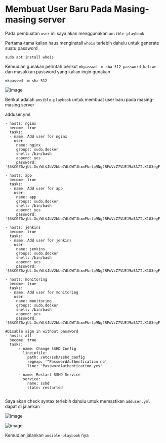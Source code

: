 # Membuat User Baru Pada Masing-masing server

Pada pembuatan `user` ini saya akan menggunakan `ansible-playbook`

Pertama-tama kalian haus menginstall `whois` terlebih dahulu untuk generate suatu password

```
sudo apt install whois
```

Kemudian gunakan perintah berikut `mkpasswd -m sha-512 password_kalian` dan masukkan password yang kalian ingin gunakan

```
mkpasswd -m sha-512
```

![image](https://user-images.githubusercontent.com/106061407/176078103-3fec136d-122d-4a1c-b860-1774acd77162.png)

 

Berikut adalah `ansible-playbook` untuk membuat user baru pada masing-masing server

adduser.yml:

```
- hosts: nginx
  become: true
  tasks:
  - name: Add user for nginx
    user:
     name: nginx
     groups: sudo,docker
     shell: /bin/bash
     append: yes
     password: '$6$CGZ0zjUL.Xo/Wt$JbV2bbe7dLQWTJhxmFkrtp9Ng2RFwVcZ7VUEJ9a5A7I.X1G3egF.IhTs5GnWmV6Ap4ffHYkBNKUWZnV1rqo4v1'

- hosts: app
  become: true
  tasks:
  - name: Add user for app
    user:
     name: app
     groups: sudo,docker
     shell: /bin/bash
     append: yes
     password: '$6$CGZ0zjUL.Xo/Wt$JbV2bbe7dLQWTJhxmFkrtp9Ng2RFwVcZ7VUEJ9a5A7I.X1G3egF.IhTs5GnWmV6Ap4ffHYkBNKUWZnV1rqo4v1'

- hosts: jenkins
  become: true
  tasks:
  - name: Add user for jenkins
    user:
     name: jenkins
     groups: sudo,docker
     shell: /bin/bash
     append: yes
     password: '$6$CGZ0zjUL.Xo/Wt$JbV2bbe7dLQWTJhxmFkrtp9Ng2RFwVcZ7VUEJ9a5A7I.X1G3egF.IhTs5GnWmV6Ap4ffHYkBNKUWZnV1rqo4v1'

- hosts: monitoring
  become: true
  tasks:
  - name: Add user for monitoring
    user:
     name: monitoring
     groups: sudo,docker
     shell: /bin/bash
     append: yes
     password: '$6$CGZ0zjUL.Xo/Wt$JbV2bbe7dLQWTJhxmFkrtp9Ng2RFwVcZ7VUEJ9a5A7I.X1G3egF.IhTs5GnWmV6Ap4ffHYkBNKUWZnV1rqo4v1'

#Disable sign in without password
- hosts: all
  become: true
  tasks:
      - name: Change SSHD Config
        lineinfile:
          path: /etc/ssh/sshd_config
          regexp: '^PasswordAuthentication no'
          line: 'PasswordAuthentication yes'

      - name: Restart SSHD Service
        service:
          name: sshd
          state: restarted
          
```

Saya akan check syntax terlebih dahulu untuk memastikan `adduser.yml` dapat di jalankan

![image](https://user-images.githubusercontent.com/106061407/176080446-41278321-4217-4ee1-9473-e3be7f7e9058.png)


![image](https://user-images.githubusercontent.com/106061407/176080421-90cd74a9-dda6-41c8-b49e-071c1b157ae1.png)

Kemudian jalankan `ansible-playbook`  nya
